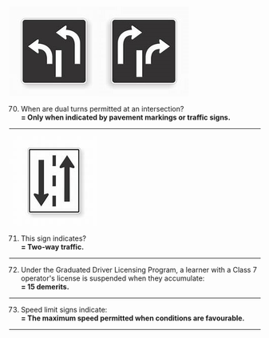 ![dual turns](https://github.com/tamunoWoks/drivers_assessment/blob/main/images/dual_turns.jfif)![dual turns](https://github.com/tamunoWoks/drivers_assessment/blob/main/images/dual_turns2.jpg)

70. When are dual turns permitted at an intersection?  
    **= Only when indicated by pavement markings or traffic signs.**
---
![two way](https://github.com/tamunoWoks/drivers_assessment/blob/main/images/two_way_traffic.jfif)

71. This sign indicates?  
    **= Two-way traffic.**
--- 
72. Under the Graduated Driver Licensing Program, a learner with a Class 7 operator's license is suspended when they accumulate:  
    **= 15 demerits.**
---
73. Speed limit signs indicate:  
    **= The maximum speed permitted when conditions are favourable.**
---
